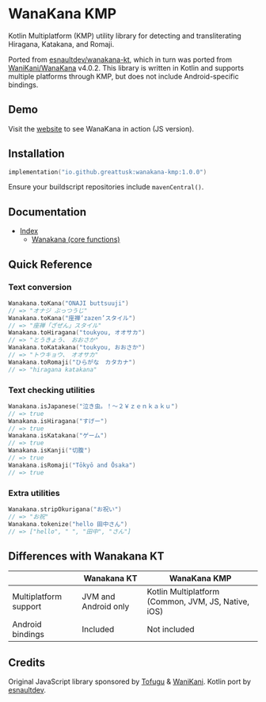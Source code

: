 # WanaKana KMP

Kotlin Multiplatform (KMP) utility library for detecting and transliterating Hiragana, Katakana, and Romaji.

Ported from [esnaultdev/wanakana-kt][wanakana-kt-repo], which in turn was ported from [WaniKani/WanaKana][wanakana-repo] v4.0.2.
This library is written in Kotlin and supports multiple platforms through KMP, but does not include Android-specific bindings.

## Demo
Visit the [website][wanakana-website] to see WanaKana in action (JS version).

## Installation
```kotlin
implementation("io.github.greattusk:wanakana-kmp:1.0.0")
```
Ensure your buildscript repositories include `mavenCentral()`.

## Documentation
- [Index][docs-index]
  - [Wanakana (core functions)][docs-wanakana]

## Quick Reference

### Text conversion
```kotlin
Wanakana.toKana("ONAJI buttsuuji")
// => "オナジ ぶっつうじ"
Wanakana.toKana("座禅‘zazen’スタイル")
// => "座禅「ざぜん」スタイル"
Wanakana.toHiragana("toukyou, オオサカ")
// => "とうきょう、　おおさか"
Wanakana.toKatakana("toukyou, おおさか")
// => "トウキョウ、　オオサカ"
Wanakana.toRomaji("ひらがな　カタカナ")
// => "hiragana katakana"
```

### Text checking utilities
```kotlin
Wanakana.isJapanese("泣き虫。！〜２￥ｚｅｎｋａｋｕ")
// => true
Wanakana.isHiragana("すげー")
// => true
Wanakana.isKatakana("ゲーム")
// => true
Wanakana.isKanji("切腹")
// => true
Wanakana.isRomaji("Tōkyō and Ōsaka")
// => true
```

### Extra utilities
```kotlin
Wanakana.stripOkurigana("お祝い")
// => "お祝"
Wanakana.tokenize("hello 田中さん")
// => ["hello", " ", "田中", "さん"]
```

## Differences with Wanakana KT
|               | Wanakana KT  | WanaKana KMP |
| ------------- | ------------- | ------------- |
| Multiplatform support | JVM and Android only | Kotlin Multiplatform (Common, JVM, JS, Native, iOS) |
| Android bindings | Included | Not included |

## Credits
Original JavaScript library sponsored by [Tofugu][tofugu] & [WaniKani][wanikani].
Kotlin port by [esnaultdev][wanakana-kt-repo].

[wanakana-repo]: https://github.com/WaniKani/WanaKana
[wanakana-website]: http://www.wanakana.com
[wanakana-kt-repo]: https://github.com/esnaultdev/wanakana-kt
[wanikani]: http://www.wanikani.com
[tofugu]: http://www.tofugu.com
[docs-index]: https://esnaultdev.github.io/wanakana-kt/wanakana-core/index.html
[docs-wanakana]: https://esnaultdev.github.io/wanakana-kt/wanakana-core/wanakana-core/dev.esnault.wanakana.core/-wanakana/index.html

